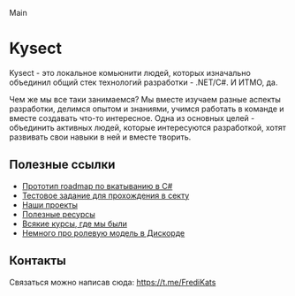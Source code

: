 Main
# Kysect

Kysect - это локальное комьюнити людей, которых изначально объединил общий стек технологий разработки - .NET/C#. И ИТМО, да.

Чем же мы все таки занимаемся? Мы вместе изучаем разные аспекты разработки, делимся опытом и знаниями, учимся работать в команде и вместе создавать что-то интересное.
Одна из основных целей - объединить активных людей, которые интересуются разработкой, хотят развивать свои навыки в ней и вместе творить.

## Полезные ссылки

- [Прототип roadmap по вкатыванию в C#](/roadmap/csharp.md)
- [Тестовое задание для прохождения в секту](intro-task.md)
- [Наши проекты](/projects.md)
- [Полезные ресурсы](/material/resources.md)
- [Всякие курсы, где мы были](/material/irl-courses.md)
- [Немного про ролевую модель в Дискорде](/discord-roles.md)

## Контакты

Связаться можно написав сюда: https://t.me/FrediKats